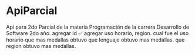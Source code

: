 # ApiParcial

Api para 2do Parcial de la materia Programación de la carrera Desarrollo de Software 2do año.
agregar id ✅
agregar uso horario, region.
cual fue el uso horario que mas medallas obtuvo
que lenguaje obtuvo mas medallas.
que region obtuvo mas medallas.
